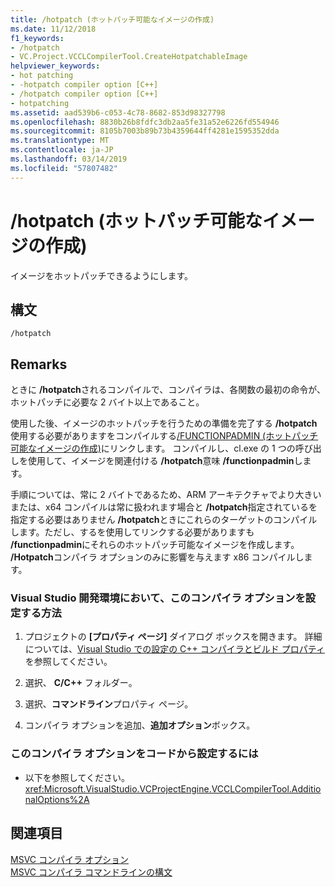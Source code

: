 ```yaml
---
title: /hotpatch (ホットパッチ可能なイメージの作成)
ms.date: 11/12/2018
f1_keywords:
- /hotpatch
- VC.Project.VCCLCompilerTool.CreateHotpatchableImage
helpviewer_keywords:
- hot patching
- -hotpatch compiler option [C++]
- /hotpatch compiler option [C++]
- hotpatching
ms.assetid: aad539b6-c053-4c78-8682-853d98327798
ms.openlocfilehash: 8830b26b8fdfc3db2aa5fe31a52e6226fd554946
ms.sourcegitcommit: 8105b7003b89b73b4359644ff4281e1595352dda
ms.translationtype: MT
ms.contentlocale: ja-JP
ms.lasthandoff: 03/14/2019
ms.locfileid: "57807482"
---
```

# <a name="hotpatch-create-hotpatchable-image"></a>/hotpatch (ホットパッチ可能なイメージの作成)

イメージをホットパッチできるようにします。

## <a name="syntax"></a>構文

```
/hotpatch
```

## <a name="remarks"></a>Remarks

ときに **/hotpatch**されるコンパイルで、コンパイラは、各関数の最初の命令が、ホットパッチに必要な 2 バイト以上であること。

使用した後、イメージのホットパッチを行うための準備を完了する **/hotpatch**使用する必要がありますをコンパイルする[/FUNCTIONPADMIN (ホットパッチ可能なイメージの作成)](functionpadmin-create-hotpatchable-image.md)にリンクします。 コンパイルし、cl.exe の 1 つの呼び出しを使用して、イメージを関連付ける **/hotpatch**意味 **/functionpadmin**します。

手順については、常に 2 バイトであるため、ARM アーキテクチャでより大きいまたは、x64 コンパイルは常に扱われます場合と **/hotpatch**指定されているを指定する必要はありません **/hotpatch**ときにこれらのターゲットのコンパイルします。ただし、するを使用してリンクする必要がありますも **/functionpadmin**にそれらのホットパッチ可能なイメージを作成します。 **/Hotpatch**コンパイラ オプションのみに影響を与えます x86 コンパイルします。

### <a name="to-set-this-compiler-option-in-the-visual-studio-development-environment"></a>Visual Studio 開発環境において、このコンパイラ オプションを設定する方法

1. プロジェクトの **[プロパティ ページ]** ダイアログ ボックスを開きます。 詳細については、[Visual Studio での設定の C++ コンパイラとビルド プロパティ](../working-with-project-properties.md)を参照してください。

1. 選択、 **C/C++** フォルダー。

1. 選択、**コマンドライン**プロパティ ページ。

1. コンパイラ オプションを追加、**追加オプション**ボックス。

### <a name="to-set-this-compiler-option-programmatically"></a>このコンパイラ オプションをコードから設定するには

- 以下を参照してください。<xref:Microsoft.VisualStudio.VCProjectEngine.VCCLCompilerTool.AdditionalOptions%2A>

## <a name="see-also"></a>関連項目

[MSVC コンパイラ オプション](compiler-options.md)<br/>
[MSVC コンパイラ コマンドラインの構文](compiler-command-line-syntax.md)
